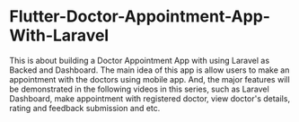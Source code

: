 # Flutter-Doctor-Appointment-App-With-Laravel
This is about building a Doctor Appointment App with using Laravel as Backed and Dashboard. The main idea of this app is allow users to make an appointment with the doctors using mobile app. And, the major features will be demonstrated in the following videos in this series, such as Laravel Dashboard, make appointment with registered doctor, view doctor's details, rating and feedback submission and etc.

